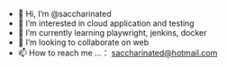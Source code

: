 - 👋 Hi, I’m @saccharinated
- 👀 I’m interested in cloud application and testing 
- 🌱 I’m currently learning playwright, jenkins, docker
- 💞️ I’m looking to collaborate on web
- 📫 How to reach me ...： saccharinated@hotmail.com

<!---
saccharinated/saccharinated is a ✨ special ✨ repository because its `README.md` (this file) appears on your GitHub profile.
You can click the Preview link to take a look at your changes.
--->

